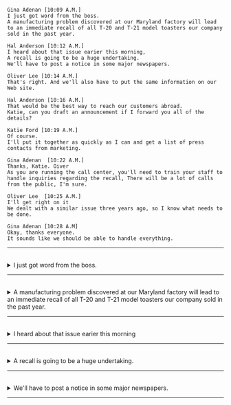 ```
Gina Adenan [10:09 A.M.]
I just got word from the boss. 
A manufacturing problem discovered at our Maryland factory will lead to an immediate recall of all T-20 and T-21 model toasters our company sold in the past year.

Hal Anderson [10:12 A.M.]
I heard about that issue earier this morning, 
A recall is going to be a huge undertaking. 
We'll have to post a notice in some major newspapers.

Oliver Lee [10:14 A.M.]
That's right. And we'll also have to put the same information on our Web site.

Hal Anderson [10:16 A.M.]
That would be the best way to reach our customers abroad. 
Katie, can you draft an announcement if I forward you all of the details?

Katie Ford [10:19 A.M.]
Of course. 
I'll put it together as quickly as I can and get a list of press contacts from marketing.

Gina Adenan  [10:22 A.M.]
Thanks, Katie. Oiver
As you are running the call center, you'll need to train your staff to handle inquiries regarding the recall, There will be a lot of calls from the public, I'm sure.

Oliver Lee  [10:25 A.M.]
I'll get right on it
We dealt with a similar issue three years ago, so I know what needs to be done.

Gina Adenan [10:28 A.M] 
Okay, thanks everyone.
It sounds like we should be able to handle everything.
```
---
<br>

<details>
  <summary>
    I just got word from the boss. 
  </summary>

  - **文法結構：**
    - 這是一個陳述句，用來傳達接收到來自老板的消息。
    - 句型結構為「主詞 + 動詞 + 受詞」。
  
  - **主部：主詞是「I」，表示「我」。**
   
  - **述部：是「just got word from the boss」，表示說話者剛收到了老板的消息。**
    - 動詞是「just got」表示收到消息的動作是在最近發生的。
      - 「got」表示動作是「收到」或「得知」。
      - 「just」 是副詞，強調這個動作是最近發生的。
    - 受詞是 「word from the boss」 表示消息或信息。
      - 介系詞片語是「from the boss」，表示「來自老板」。
      - 名詞片語是「the boss」，表示「老板」。
    - 剛剛得知是「just got word」，表示「剛剛得知」。
    
  - **單字解析：**
    - 「I」表示我，是主詞。
    - 「just got word」是剛剛得知的動詞組合。
    - 「from」是介系詞，表示來自。
    - 「the boss」表示老板，是名詞片語。

  > 總結：這個句子的主要意思是「我剛剛得知來自老板的消息。」
</details>

---
<br>

<details>
  <summary>
    A manufacturing problem discovered at our Maryland factory will lead to an immediate recall of all T-20 and T-21 model toasters our company sold in the past year.
  </summary>
  
  - **主部：是「A manufacturing problem discovered at our Maryland factory」，表示「在我們馬里蘭工廠發現的生產問題」。**
    - "discovered at our Maryland factory" 是一個修飾主詞 "A manufacturing problem" 的片語。這個修飾片語提供了有關製造問題發現地點的信息，指出問題是在公司的馬里蘭工廠被發現的。 
  
  - **述部：是「will lead to an immediate recall of all T-20 and T-21 model toasters our company sold in the past year」，表示將導致對公司過去一年內售出的所有T-20和T-21型號多士爐的立即召回。**
      - 動詞是「will lead to」，表示未來將會導致。
          - "will" 是未來時態的情態動詞，表示將會發生。
          - "lead to" 表示導致或引起。
      - 受詞是「an immediate recall of all T-20 and T-21 model toasters our company sold in the past year」
          - 「an immediate recall」，表示「立即召回」。
          - 形容詞片語是「of all T-20 and T-21 model toasters our company sold in the past year」，表示「我們公司在過去一年中售出的所有T-20和T-21型號的多士爐」，用來修飾 recall。
 
  - **單字解析：**
      - 「A manufacturing problem」表示生產問題，是名詞片語。
        - "A"（一個）
        - "manufacturing"（製造的）是 manufacture 的现在分词
        - "problem"（問題）
      - 「discovered」是動詞，表示發現。
      - 「at our Maryland factory」表示在我們馬里蘭工廠，是介系詞片語。
        - "Maryland"（馬里蘭）
        - "factory"（工廠）
      - 「will lead to」是未來時態的動詞組合，表示將導致。
      - 「an immediate recall」表示立即召回，是名詞片語。
        - "immediate"（立即的）
        - "recall"（召回）
      - 「all」是不定冠詞，表示所有的。
      - 「T-20 and T-21 model toasters」表示T-20和T-21型號的多士爐，是名詞片語。
        - "model"（型號）
        - "toasters"（烤麵包機）
      - 「our company sold in the past year」表示我們公司在過去一年中售出的，是名詞片語。

  > 總結：這個句子的主要意思是「在我們馬里蘭工廠發現的生產問題將導致我們公司在過去一年中售出的所有T-20和T-21型號的多士爐立即召回。」
</details>

---
<br>

<details>
  <summary>
    I heard about that issue earier this morning
  </summary>

  - **文法結構：**
      - 這是一個陳述句，用來表達說話者早上早些時候聽到了某個問題。
      - 句型結構為「主詞 + 動詞 + 受詞 + 時間副詞」。
  
  - **主部：是「I」，表示「我」。**
  
  - **述部：是 "heard about that issue earlier this morning"，表示說話者早上早些時候聽到了某個問題。**
      - 動詞是「heard about」，表示「聽到」。
      - 受詞是「that issue 」，是動詞 "heard about" 的受詞，表示聽到的內容是關於 "that issue"。
      - 修飾語(時間副詞) : "earlier this morning" 修飾動詞 "heard"，表示動作發生在今天早上早些時候。
  
  - **單字解析：**
      - "I" 是主詞，指的是說話者自己。
      - "heard" 是過去式的動詞，表示聽到或得知。
      - "about" 是介系詞，表示關於或有關。
      - "that issue" 表示特定的問題或主題。
      - "earlier" 表示早些時候。
      - "this morning" 表示今天早上。

  > 總結：這個句子的主要意思是「我在今天早上早些時候聽到了關於某個問題或主題的消息」。这是一个过去的事件，描述了说话者在早晨早些时候的行动。
</details>

---
<br>

<details>
  <summary>
    A recall is going to be a huge undertaking. 
  </summary>

  - **文法結構：**
      - 這是一個陳述句，用來陳述一個情況或事件。
      - 句型結構為「主詞 + 動詞 + 補語」。
  
  - **主部：是 "A recall"，表示即將發生的事情是 "一次召回"。**
  
  - **述部：是 "is going to be a huge undertaking"，表示這個召回將會是一個巨大的工程。**
      - 動詞是 "is going to be"，表示將來會發生的。
      - 補語是 "a huge undertaking" 是動詞 "is going to be" 的補語，表示這個召回將是一項巨大的工程。
      - 
  
  - **單字解析：**
      - "A" 是不定冠詞，表示未指定特定的召回。
      - "recall" 表示召回。
      - "is" 是動詞 "to be" 的一部分，用來標示未來。
      - "going to be" 表示將會成為。
      - "a" 是不定冠詞，表示一個。
      - "huge" 表示巨大的。
      - "undertaking" 表示工程或事業。

  > 總結：這個句子的主要意思是「一項召回即將發生，並且將是一個巨大的工程」。这个句子用來描述未來將要發生的情況，即召回將會是一項龐大的工程，需要大量資源和努力。
</details>

---
<br>

<details>
  <summary>
    We'll have to post a notice in some major newspapers.
  </summary>

  - **文法結構：**
      - 這是一個陳述句，用來陳述一個未來需要進行的行動。
      - 句型結構為「主詞 + 動詞 + 受詞」。
  
  - **主部：是 "We"，表示進行這個行動的主體是 "我們"。**
  
  - **述部：是 "will have to post a notice in some major newspapers"，表示我們需要在一些主要的報紙上刊登告示。**
      - 動詞是 "will have to post"，表示未來需要進行的動作，將不得不張貼。
      - "a notice in some major newspapers" 是動詞 "will have to post" 的受詞，表示要刊登的內容是 "a notice"。
          - "in some major newspapers" 是用來修飾 "a notice" 的，指示告示的刊登地點。
  
  - **單字解析：**
      - 「We」表示我們，是主詞。
      - 「will have to post」是未來時態的動詞組合，表示將不得不張貼。
      - 「a notice」表示一個告示，是名詞片語。
      - 「in」是介系詞，表示在。
      - 「some」表示一些，是形容詞。
      - 「major」表示主要的，是形容詞。
      - 「newspapers」表示報紙，是名詞的複數形式。
  
  > 總結：這個句子的主要意思是「我們將不得不在一些主要的報紙上張貼告示。」
</details>

---
<br>
